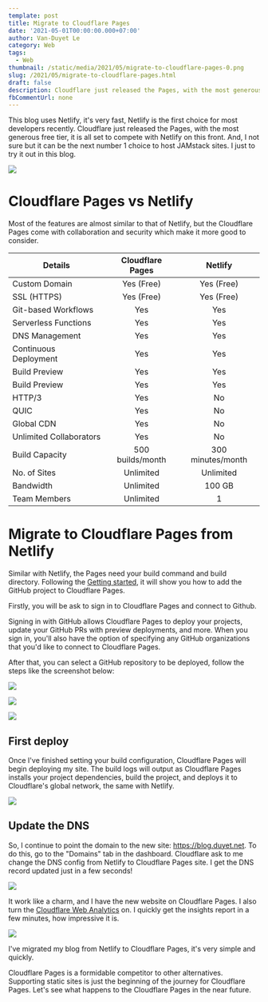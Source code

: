 ```yaml
---
template: post
title: Migrate to Cloudflare Pages
date: '2021-05-01T00:00:00.000+07:00'
author: Van-Duyet Le
category: Web
tags:
  - Web
thumbnail: /static/media/2021/05/migrate-to-cloudflare-pages-0.png
slug: /2021/05/migrate-to-cloudflare-pages.html
draft: false
description: Cloudflare just released the Pages, with the most generous free tier, it is all set to compete with Netlify on this front. I just to try it out in this blog.
fbCommentUrl: none
---
```


This blog uses Netlify, it's very fast, Netlify is the first choice for most developers recently.
Cloudflare just released the Pages, with the most generous free tier, it is all set to compete with Netlify on this front. 
And, I not sure but it can be the next number 1 choice to host JAMstack sites. I just to try it out in this blog.

![](/static/media/2021/05/migrate-to-cloudflare-pages-0.png)

# Cloudflare Pages vs Netlify

Most of the features are almost similar to that of Netlify, but the Cloudflare Pages come with collaboration and security which make it more good to consider.

| Details                 | Cloudflare Pages |      Netlify      |
|-------------------------|:----------------:|:-----------------:|
| Custom Domain           |    Yes (Free)    |     Yes (Free)    |
| SSL (HTTPS)             |    Yes (Free)    |     Yes (Free)    |
| Git-based Workflows     |        Yes       |        Yes        |
| Serverless Functions    |        Yes       |        Yes        |
| DNS Management          |        Yes       |        Yes        |
| Continuous Deployment   |        Yes       |        Yes        |
| Build Preview           |        Yes       |        Yes        |
| Build Preview           |        Yes       |        Yes        |
| HTTP/3                  |        Yes       |         No        |
| QUIC                    |        Yes       |         No        |
| Global CDN              |        Yes       |         No        |
| Unlimited Collaborators |        Yes       |         No        |
| Build Capacity          | 500 builds/month | 300 minutes/month |
| No. of Sites            |     Unlimited    |     Unlimited     |
| Bandwidth               |     Unlimited    |       100 GB      |
| Team Members            |     Unlimited    |         1         |

# Migrate to Cloudflare Pages from Netlify

Similar with Netlify, the Pages need your build command and build directory. 
Following the [Getting started](https://developers.cloudflare.com/pages/getting-started), 
it will show you how to add the GitHub project to Cloudflare Pages. 

Firstly, you will be ask to sign in to Cloudflare Pages and connect to Github. 

Signing in with GitHub allows Cloudflare Pages to deploy your projects, update your GitHub PRs 
with preview deployments, and more. When you sign in, you'll also have the option of specifying
any GitHub organizations that you'd like to connect to Cloudflare Pages. 

After that, you can select a GitHub repository to be deployed, follow the steps like the screenshot below:

![](/static/media/2021/05/migrate-to-cloudflare-pages-1.png)

![](/static/media/2021/05/migrate-to-cloudflare-pages-2.png)

![](/static/media/2021/05/migrate-to-cloudflare-pages-3.png)

## First deploy

Once I've finished setting your build configuration, Cloudflare Pages will begin deploying my site.
The build logs will output as Cloudflare Pages installs your project dependencies, build the project, 
and deploys it to Cloudflare's global network, the same with Netlify.

![](/static/media/2021/05/migrate-to-cloudflare-pages-4.png)

## Update the DNS

So, I continue to point the domain to the new site: https://blog.duyet.net. To do this, go to the "Domains" tab in the dashboard.
Cloudflare ask to me change the DNS config from Netlify to Cloudflare Pages site. I get the DNS record updated just in a few seconds!

![](/static/media/2021/05/migrate-to-cloudflare-pages-5.png)

It work like a charm, and I have the new website on Cloudflare Pages. I also turn the [Cloudflare Web Analytics](https://www.cloudflare.com/web-analytics/) on.
I quickly get the insights report in a few minutes, how impressive it is.

![](/static/media/2021/05/migrate-to-cloudflare-pages-6.png)

I've migrated my blog from Netlify to Cloudflare Pages, it's very simple and quickly. 

Cloudflare Pages is a formidable competitor to other alternatives. 
Supporting static sites is just the beginning of the journey for Cloudflare Pages. 
Let's see what happens to the Cloudflare Pages in the near future.
